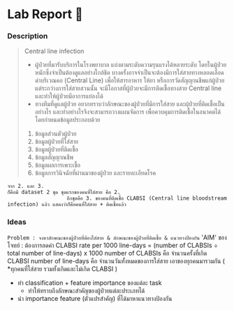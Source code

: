 # Lab Report :dna:
### Description
> Central line infection
> + ผู้ป่วยที่มารับบริการในโรงพยาบาล แบ่งตามระดับความรุนแรงได้หลายระดับ โดยในผู้ป่วยหนักซึ่งจำเป็นต้องดูแลอย่างใกล้ชิด บางครั้งอาจจำเป็นจะต้องมีการใส่สายทางหลอดเลือดดำบริเวณคอ (Central Line) เพื่อให้สารอาหาร ให้ยา หรือการวัดสัญญานชีพแก่ผู้ป่วย แต่ระกว่างการใส่สายสวนนั้น จะมีโอกาสที่ผู้ป่วยจะมีการติดเชื้อทางสาย Central line และทำให้ผู้ป่วยมีอาการแย่ลงได้
> + ทางทีมที่ดูแลผู้ป่วย อยากทราบว่าลักษณะของผู้ป่วยที่มีการใส่สาย และผุ้ป่วยที่ติดเชื้อเป็นอย่างไร และทำอย่างไรจึงจะสามารถวางแผนจัดการ เพื่อควบคุมการติดเชื้อในอนาคตได้ โดยกำหนดข้อมูลประกอบด้วย
> 1. ข้อมูลส่วนตัวผู้ป่วย
> 2. ข้อมูลผู้ป่วยที่ใส่สาย
> 3. ข้อมูลผู้ป่วยที่ติดเชื้อ
> 4. ข้อมูลสัญญาณชีพ
> 5. ข้อมูลผลการเพาะเชื้อ
> 6. ข้อมูลการวินิจฉัยที่ผ่านมาของผู้ป่วย และรายละเอียดโรค
 
    จาก 2. และ 3. 
    ก็คือมี dataset 2 ชุด ชุดแรกของคนที่ใส่สาย คือ 2.
                       อีกชุดคือ 3. ของคนที่ติดเชื้อ CLABSI (Central line bloodstream infection) แล้ว แสดงว่าก็คือคนที่ใส่สาย + ติดเชื้อแล้ว
### Ideas 
`Problem : จงหาลักษณะของผู้ป่วยที่ต้องใส่สาย & ลักษณะของผู้ป่วยที่ติดเชื้อ & แนวทางป้องกัน`
'AIM' ของโจทย์ : ต้องการลดค่า CLABSI rate per 1000 line-days = (number of CLABSIs ÷ total number of line-days) x 1000
                 number of CLABSIs คือ จำนวนครั้งที่เกิด CLABSI
                 number of line-days คือ จำนวนวันทั้งหมดของการใส่สาย เอาของทุกคนมารวมกัน ( *ทุกคนที่ใส่สาย รวมทั้งเกิดและไม่เกิด CLABSI ) 
+ ทำ classification + feature importance ของแต่ละ task
    + ทำให้ทราบถึงลักษณะสำคัญของผู้ป่วยแต่ละประเภทได้
+ นำ importance feature (ตัวแปรสำคัญ) ที่ได้มาหาแนวทางป้องกัน

